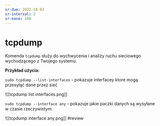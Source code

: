 ```yaml
---
sr-due: 2022-10-03
sr-interval: 2
sr-ease: 160
---
```


# tcpdump
Komenda `tcpdump` służy do wychwycenia i analizy ruchu sieciowego wychodzącego z Twojego systemu. 

**Przykład użycia:**

`sudo tcpdump --list-interfaces` - pokazuje interfacey ktore mogą przesyłąć dane przez sieć

![[tcpdump list interfaces.png]]

`sudo tcpdump --interface any` - pokazuje jakie paczki danych są wysyłane w czasie rzeczywistym

![[tcpdump interface any.png]]
#review